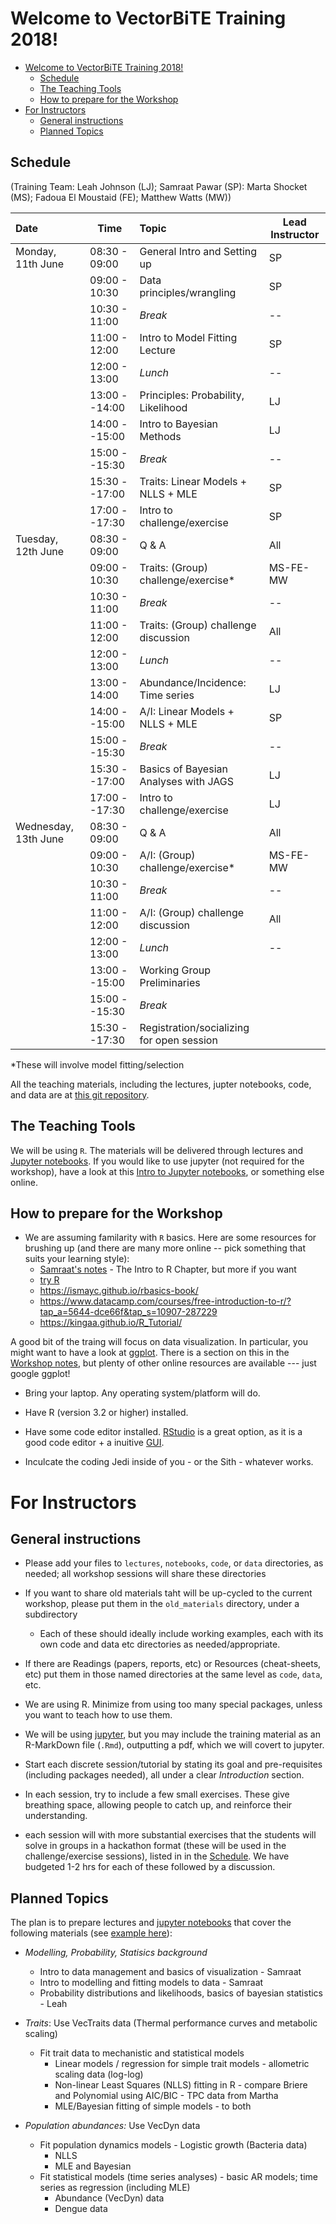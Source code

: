 # Welcome to VectorBiTE Training 2018!
<!-- TOC -->

- [Welcome to VectorBiTE Training 2018!](#welcome-to-vectorbite-training-2018)
    - [Schedule](#schedule)
    - [The Teaching Tools](#the-teaching-tools)
    - [How to prepare for the Workshop](#how-to-prepare-for-the-workshop)
- [For Instructors](#for-instructors)
    - [General instructions](#general-instructions)
    - [Planned Topics](#planned-topics)

<!-- /TOC -->

## Schedule

(Training Team: Leah Johnson (LJ); Samraat Pawar (SP): Marta Shocket (MS); Fadoua El Moustaid (FE);  Matthew Watts (MW))

| Date                | Time         | Topic                                 |Lead Instructor
|:------              |------        |:------                                |------
|Monday, 11th June    | 08:30 - 09:00| General Intro and Setting up          | SP 
|                     | 09:00 - 10:30| Data principles/wrangling             | SP
|                     | 10:30 - 11:00| *Break*                               | --
|                     | 11:00 - 12:00| Intro to Model Fitting Lecture        | SP
|                     | 12:00 - 13:00| *Lunch*                               | --
|                     | 13:00 --14:00| Principles: Probability, Likelihood   | LJ
|                     | 14:00 --15:00| Intro to Bayesian Methods             | LJ
|                     | 15:00 --15:30| *Break*                               | --
|                     | 15:30 --17:00| Traits: Linear Models + NLLS + MLE    | SP
|                     | 17:00 --17:30| Intro to challenge/exercise           | SP
|Tuesday, 12th June   | 08:30 - 09:00| Q & A                                 | All
|                     | 09:00 - 10:30| Traits: (Group) challenge/exercise*   | MS-FE-MW
|                     | 10:30 - 11:00| *Break*                               | --
|                     | 11:00 - 12:00| Traits: (Group) challenge discussion  | All
|                     | 12:00 - 13:00| *Lunch*                               | --
|                     | 13:00 - 14:00| Abundance/Incidence: Time series      | LJ
|                     | 14:00 --15:00| A/I:  Linear Models + NLLS + MLE      | SP
|                     | 15:00 --15:30| *Break*                               | --
|                     | 15:30 --17:00| Basics of Bayesian Analyses with JAGS | LJ
|                     | 17:00 --17:30| Intro to challenge/exercise           | LJ
|Wednesday, 13th June | 08:30 - 09:00| Q & A                                 | All
|                     | 09:00 - 10:30| A/I: (Group) challenge/exercise*      | MS-FE-MW
|                     | 10:30 - 11:00| *Break*                               | --
|                     | 11:00 - 12:00| A/I: (Group) challenge discussion     | All
|                     | 12:00 - 13:00| *Lunch*                               | --
|                     | 13:00 --15:00| Working Group Preliminaries           | 
|                     | 15:00 --15:30| *Break*                               | 
|                     | 15:30 --17:30| Registration/socializing for open session  | 

*These will involve model fitting/selection

All the teaching materials, including the lectures, jupter notebooks, code, and data are at [this git repository](https://github.com/vectorbite/VBiTraining).

## The Teaching Tools

We will be using `R`. The materials will be delivered through lectures and [Jupyter notebooks](http://jupyter.org/). If you would like to use jupyter (not required for the workshop), have a look at this [Intro to Jupyter notebooks](https://github.com/mhasoba/TheMulQuaBio/blob/master/notebooks/Intro.ipynb), or something else online.

## How to prepare for the Workshop

 * We are assuming familarity with `R` basics. Here are some resources for brushing up (and there are many more online -- pick something that suits your learning style):
     - [Samraat's notes](https://github.com/mhasoba/TheMulQuaBio/blob/master/silbiocomp/SilBioComp.pdf) - The Intro to R Chapter, but more if you want
     - [try R](https://hangouts.google.com/_/elUi/chat-redirect?dest=http%3A%2F%2Ftryr.codeschool.com%2F)
     - https://ismayc.github.io/rbasics-book/
     - https://www.datacamp.com/courses/free-introduction-to-r/?tap_a=5644-dce66f&tap_s=10907-287229
     - https://kingaa.github.io/R_Tutorial/

A good bit of the traing will focus on data visualization. In particular, you might want to have a look at [ggplot](http://ggplot.yhathq.com/). There is a section on this in the [Workshop notes](https://github.com/vectorbite/VBiTraining/blob/master/notebooks/R_viz.ipynb),  but plenty of other online resources are available --- just google ggplot!

  * Bring your laptop. Any operating system/platform will do.
  
  * Have R (version 3.2 or higher) installed.
  
  * Have some code editor installed. [RStudio](https://www.rstudio.com/) is a great option, as it is a good code editor + a inuitive [GUI](https://en.wikipedia.org/wiki/Graphical_user_interface).
  
  * Inculcate the coding Jedi inside of you - or the Sith - whatever works.

# For Instructors

## General instructions

* Please add your files to `lectures`, `notebooks`, `code`, or `data` directories, as needed; all workshop sessions will share these directories  
* If you want to share old materials taht will be up-cycled to the current workshop, please put them in the `old_materials` directory, under a subdirectory
  * Each of these should ideally include working examples, each with its own code and data etc directories as needed/appropriate.
* If there are Readings (papers, reports, etc) or Resources (cheat-sheets, etc) put them in those named directories at the same level as `code`, `data`, etc. 
* We are using R. Minimize from using too many special packages, unless you want to teach how to use them.
* We will be using [jupyter](https://github.com/mhasoba/TheMulQuaBio/blob/master/notebooks/Intro.ipynb), but you may include the training material as an R-MarkDown file (`.Rmd`), outputting a pdf, which we will covert to jupyter.
* Start each discrete session/tutorial by stating its goal and pre-requisites (including packages needed), all under a clear *Introduction* section. 

* In each session, try to include a few small exercises. These give breathing space, allowing people to catch up, and reinforce their understanding.

* each session will with more substantial exercises that the students will solve in groups in a hackathon format (these will be used in the challenge/exercise sessions), listed in  in the [Schedule](https://github.com/vectorbite/VBiTraining/blob/master/README.md).  We have budgeted 1-2 hrs for each of these followed by a discussion.

## Planned Topics

The plan is to prepare lectures and  [jupyter notebooks](https://github.com/mhasoba/TheMulQuaBio/blob/master/notebooks/Intro.ipynb) that cover the following materials (see [example here](https://github.com/mhasoba/TheMulQuaBio/blob/master/notebooks/NLLS.ipynb)):

* *Modelling, Probability, Statisics background*
  - Intro to data management and basics of visualization - Samraat
  - Intro to modelling and fitting models to data - Samraat
  - Probability distributions and likelihoods, basics of bayesian statistics - Leah

* *Traits*: Use VecTraits data (Thermal performance curves and metabolic scaling)
  - Fit trait data to mechanistic and statistical models
    * Linear models / regression for simple trait models - allometric scaling data (log-log)
    * Non-linear Least Squares (NLLS) fitting in R  - compare Briere and Polynomial using AIC/BIC - TPC data from Martha
    * MLE/Bayesian fitting of simple models - to both

* *Population abundances:* Use VecDyn data
   - Fit population dynamics models - Logistic growth (Bacteria data) 
      - NLLS
      - MLE and Bayesian
   - Fit statistical models (time series analyses) - basic AR models; time series as regression (including MLE)
      - Abundance (VecDyn) data
      - Dengue data